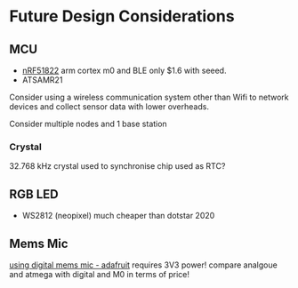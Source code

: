 # Future Design Considerations

## MCU
- [nRF51822](https://statics3.seeedstudio.com/images/opl/datasheet/310060026.pdf) arm cortex m0 and BLE only $1.6 with seeed.
- ATSAMR21

Consider using a wireless communication system other than Wifi to network devices and collect sensor data with lower overheads.

Consider multiple nodes and 1 base station


### Crystal
32.768 kHz crystal used to synchronise chip
used as RTC?

## RGB LED
- WS2812 (neopixel) much cheaper than dotstar 2020

## Mems Mic
[using digital mems mic - adafruit](https://cdn-learn.adafruit.com/downloads/pdf/adafruit-i2s-mems-microphone-breakout.pdf)
requires 3V3 power!
compare analgoue and atmega with digital and M0 in terms of price!
